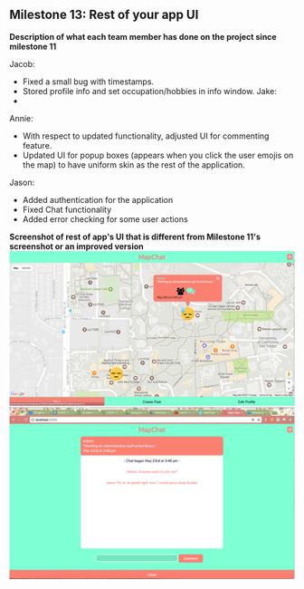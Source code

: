 ## Milestone 13: Rest of your app UI

**Description of what each team member has done on the project since milestone 11**

Jacob:
* Fixed a small bug with timestamps.
* Stored profile info and set occupation/hobbies in info window.
Jake:
* 

Annie:
* With respect to updated functionality, adjusted UI for commenting feature.
* Updated UI for popup boxes (appears when you click the user emojis on the map) to have uniform skin as the rest of the application.


Jason:
* Added authentication for the application
* Fixed Chat functionality
* Added error checking for some user actions

**Screenshot of rest of app's UI that is different from Milestone 11's screenshot or an improved version**
![Screenshot1](/milestone13screenshot1.png)
![Screenshot2](/milestone13screenshot2.png)
